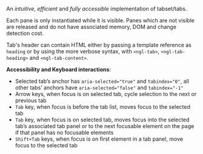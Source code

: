 An *intuitive*, *efficient* and *fully accessible* implementation of tabset/tabs.

Each pane is only instantiated while it is visible. Panes which are not visible are released and do not have associated memory, DOM and change detection cost.

Tab's header can contain HTML either by passing a template reference as `heading` or by using the more verbose syntax, with `<ngl-tab>`, `<ngl-tab-heading>` and `<ngl-tab-content>`. 

**Accessibility and Keyboard interactions**:

  * Selected tab’s anchor has `aria-selected="true"` and `tabindex="0"`, all other tabs’ anchors have `aria-selected="false"` and `tabindex="-1"`
  * Arrow keys, when focus is on selected tab, cycle selection to the next or previous tab
  * `Tab` key, when focus is before the tab list, moves focus to the selected tab
  * `Tab` key, when focus is on selected tab, moves focus into the selected tab’s associated tab panel or to the next focusable element on the page if that panel has no focusable elements
  * `Shift+Tab` keys, when focus is on first element in a tab panel, move focus to the selected tab
